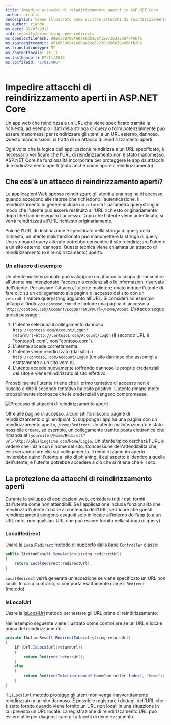 ```yaml
---
title: Impedire attacchi di reindirizzamento aperti in ASP.NET Core
author: ardalis
description: Viene illustrato come evitare attacchi di reindirizzamento aperti di un'app ASP.NET Core
ms.author: riande
ms.date: 07/07/2017
uid: security/preventing-open-redirects
ms.openlocfilehash: 9d8cac8708fe9aeadba5af1287362a20df7f6bfe
ms.sourcegitcommit: 8516b586541e6ba402e57228e356639b85dfb2b9
ms.translationtype: MT
ms.contentlocale: it-IT
ms.lasthandoff: 07/11/2019
ms.locfileid: "67815496"
---
```

# <a name="prevent-open-redirect-attacks-in-aspnet-core"></a>Impedire attacchi di reindirizzamento aperti in ASP.NET Core

Un'app web che reindirizza a un URL che viene specificato tramite la richiesta, ad esempio i dati della stringa di query o form potenzialmente può essere manomessi per reindirizzare gli utenti a un URL esterno, dannoso. Questo manomissioni, si tratta di un attacco di reindirizzamento aperti.

Ogni volta che la logica dell'applicazione reindirizza a un URL specificato, è necessario verificare che l'URL di reindirizzamento non è stato manomesso. ASP.NET Core ha funzionalità incorporate per proteggere le app da attacchi di reindirizzamento aperti (noto anche come aprire il reindirizzamento).

## <a name="what-is-an-open-redirect-attack"></a>Che cos'è un attacco di reindirizzamento aperti?

Le applicazioni Web spesso reindirizzare gli utenti a una pagina di accesso quando accedono alle risorse che richiedono l'autenticazione. Il reindirizzamento in genere include un `returnUrl` parametro querystring in modo che l'utente può essere restituito all'URL richiesto originariamente dopo che hanno eseguito l'accesso. Dopo che l'utente viene autenticato, si verrà reindirizzati all'URL richiesto originariamente.

Poiché l'URL di destinazione è specificato nella stringa di query della richiesta, un utente malintenzionato può manomettere la stringa di query. Una stringa di query alterato potrebbe consentire il sito reindirizzare l'utente a un sito esterno, dannoso. Questa tecnica viene chiamata un attacco di reindirizzamento (o il reindirizzamento) aperto.

### <a name="an-example-attack"></a>Un attacco di esempio

Un utente malintenzionato può sviluppare un attacco lo scopo di consentire all'utente malintenzionato l'accesso a credenziali o le informazioni riservate dell'utente. Per avviare l'attacco, l'utente malintenzionato induce l'utente di fare clic su un collegamento alla pagina di accesso del sito con un `returnUrl` valore querystring aggiunto all'URL. Si consideri ad esempio un'app all'indirizzo `contoso.com` che include una pagina di accesso a `http://contoso.com/Account/LogOn?returnUrl=/Home/About`. L'attacco segue questi passaggi:

1. L'utente seleziona il collegamento dannoso `http://contoso.com/Account/LogOn?returnUrl=http://contoso1.com/Account/LogOn` (il secondo URL è "contoso**1**. com", non "contoso.com").
2. L'utente accede correttamente.
3. L'utente viene reindirizzato (dal sito) a `http://contoso1.com/Account/LogOn` (un sito dannoso che assomiglia esattamente a un sito vero e).
4. L'utente accede nuovamente (offrendo dannoso le proprie credenziali del sito) e viene reindirizzato al sito effettivo.

Probabilmente l'utente ritiene che il primo tentativo di accesso non è riuscito e che il secondo tentativo ha esito positivo. L'utente rimane molto probabilmente riconosce che le credenziali vengano compromesse.

![Processo di attacchi di reindirizzamento aperti](preventing-open-redirects/_static/open-redirection-attack-process.png)

Oltre alle pagine di accesso, alcuni siti forniscono pagine di reindirizzamento o gli endpoint. Si supponga l'app ha una pagina con un reindirizzamento aperto, `/Home/Redirect`. Un utente malintenzionato è stato possibile creare, ad esempio, un collegamento tramite posta elettronica che rimanda al `[yoursite]/Home/Redirect?url=http://phishingsite.com/Home/Login`. Un utente tipico cercherà l'URL e vedere che inizia con il nome del sito. Concessione dell'attendibilità che, essi verranno fare clic sul collegamento. Il reindirizzamento aperto invierebbe quindi l'utente al sito di phishing, il cui aspetto è identico a quella dell'utente, e l'utente potrebbe accedere a ciò che si ritiene che è il sito.

## <a name="protecting-against-open-redirect-attacks"></a>La protezione da attacchi di reindirizzamento aperti

Durante lo sviluppo di applicazioni web, considera tutti i dati forniti dall'utente come non attendibili. Se l'applicazione include funzionalità che reindirizza l'utente in base al contenuto dell'URL, verificare che questi reindirizzamenti vengono eseguiti solo in locale all'interno dell'app (o a un URL noto, non qualsiasi URL che può essere fornito nella stringa di query).

### <a name="localredirect"></a>LocalRedirect

Usare la `LocalRedirect` metodo di supporto dalla base `Controller` classe:

```csharp
public IActionResult SomeAction(string redirectUrl)
{
    return LocalRedirect(redirectUrl);
}
```

`LocalRedirect` verrà generata un'eccezione se viene specificato un URL non locali. In caso contrario, si comporta esattamente come il `Redirect` (metodo).

### <a name="islocalurl"></a>IsLocalUrl

Usare la [IsLocalUrl](/dotnet/api/Microsoft.AspNetCore.Mvc.IUrlHelper.islocalurl#Microsoft_AspNetCore_Mvc_IUrlHelper_IsLocalUrl_System_String_) metodo per testare gli URL prima di reindirizzamento:

Nell'esempio seguente viene illustrato come controllare se un URL è locale prima del reindirizzamento.

```csharp
private IActionResult RedirectToLocal(string returnUrl)
{
    if (Url.IsLocalUrl(returnUrl))
    {
        return Redirect(returnUrl);
    }
    else
    {
        return RedirectToAction(nameof(HomeController.Index), "Home");
    }
}
```

Il `IsLocalUrl` metodo protegge gli utenti non venga inavvertitamente reindirizzato a un sito dannoso. È possibile registrare i dettagli dell'URL che è stato fornito quando viene fornito un URL non locali in una situazione in cui previsto un URL locale. La registrazione di reindirizzamento URL può essere utile per diagnosticare gli attacchi di reindirizzamento.
